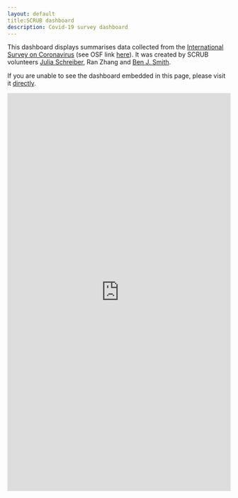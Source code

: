 ```yaml
---
layout: default
title:SCRUB dashboard
description: Covid-19 survey dashboard
---
```

This dashboard displays summarises data collected from the [International Survey on Coronavirus](https://covid19-survey.org/) (see OSF link [here](https://osf.io/3sn2k/files/)). It was created by SCRUB volunteers [Julia Schreiber](https://www.researchgate.net/profile/Julia_Schreiber3), Ran Zhang and [Ben J. Smith](https://www.linkedin.com/in/bjsmithnz/).

If you are unable to see the dashboard embedded in this page, please visit it [directly](https://benjsmith.shinyapps.io/global-survey/).

<iframe id="dashboard" src="https://benjsmith.shinyapps.io/global-survey/" style="border: none; width: 100%; height: 900px" frameborder="0"></iframe>
